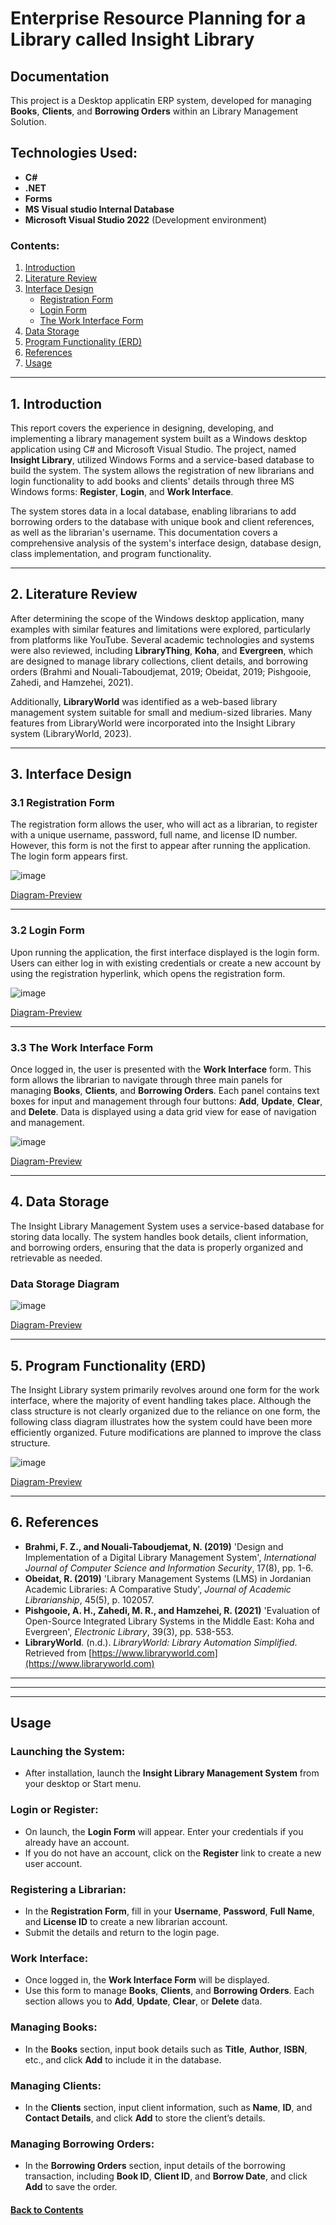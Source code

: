 # Enterprise Resource Planning for a Library called Insight Library

## Documentation

This project is a Desktop applicatin ERP system, developed for managing **Books**, **Clients**, and **Borrowing Orders** within an Library Management Solution.

## Technologies Used:
- **C#**
- **.NET**
- **Forms**
- **MS Visual studio Internal Database**
- **Microsoft Visual Studio 2022** (Development environment)

### Contents:
1. [Introduction](#1-Introduction)
2. [Literature Review](#2-Literature-Review)
3. [Interface Design](#3-Interface-Design)
   - [Registration Form](#31-Registration-Form)
   - [Login Form](#32-Login-Form)
   - [The Work Interface Form](#33-The-Work-Interface-Form)
4. [Data Storage](#4-Data-Storage)
5. [Program Functionality (ERD)](#5-Program-Functionality-(ERD))
6. [References](#6-References)
7. [Usage](#Usage)

---

## 1. Introduction
This report covers the experience in designing, developing, and implementing a library management system built as a Windows desktop application using C# and Microsoft Visual Studio. The project, named **Insight Library**, utilized Windows Forms and a service-based database to build the system. The system allows the registration of new librarians and login functionality to add books and clients' details through three MS Windows forms: **Register**, **Login**, and **Work Interface**. 

The system stores data in a local database, enabling librarians to add borrowing orders to the database with unique book and client references, as well as the librarian's username. This documentation covers a comprehensive analysis of the system's interface design, database design, class implementation, and program functionality.

---

## 2. Literature Review
After determining the scope of the Windows desktop application, many examples with similar features and limitations were explored, particularly from platforms like YouTube. Several academic technologies and systems were also reviewed, including **LibraryThing**, **Koha**, and **Evergreen**, which are designed to manage library collections, client details, and borrowing orders (Brahmi and Nouali-Taboudjemat, 2019; Obeidat, 2019; Pishgooie, Zahedi, and Hamzehei, 2021).

Additionally, **LibraryWorld** was identified as a web-based library management system suitable for small and medium-sized libraries. Many features from LibraryWorld were incorporated into the Insight Library system (LibraryWorld, 2023).

---

## 3. Interface Design

### 3.1 Registration Form
The registration form allows the user, who will act as a librarian, to register with a unique username, password, full name, and license ID number. However, this form is not the first to appear after running the application. The login form appears first.

![image](https://github.com/user-attachments/assets/3dc6c9b7-7370-4d27-874d-d83fce60cc43)

[Diagram-Preview](<https://github.com/user-attachments/assets/3dc6c9b7-7370-4d27-874d-d83fce60cc43>)


---

### 3.2 Login Form
Upon running the application, the first interface displayed is the login form. Users can either log in with existing credentials or create a new account by using the registration hyperlink, which opens the registration form.

![image](https://github.com/user-attachments/assets/047ddc91-8439-4857-adfb-bbea5f93c740)

[Diagram-Preview](<https://github.com/user-attachments/assets/047ddc91-8439-4857-adfb-bbea5f93c740>)


---

### 3.3 The Work Interface Form
Once logged in, the user is presented with the **Work Interface** form. This form allows the librarian to navigate through three main panels for managing **Books**, **Clients**, and **Borrowing Orders**. Each panel contains text boxes for input and management through four buttons: **Add**, **Update**, **Clear**, and **Delete**. Data is displayed using a data grid view for ease of navigation and management.

![image](https://github.com/user-attachments/assets/2897e5be-af67-4589-8a85-699bde754dcb)

[Diagram-Preview](<https://github.com/user-attachments/assets/2897e5be-af67-4589-8a85-699bde754dcb>)


---

## 4. Data Storage
The Insight Library Management System uses a service-based database for storing data locally. The system handles book details, client information, and borrowing orders, ensuring that the data is properly organized and retrievable as needed.

### Data Storage Diagram

![image](https://github.com/user-attachments/assets/ba55afa8-6fda-4f45-8654-cec2ddc723ba)

[Diagram-Preview](<https://github.com/user-attachments/assets/ba55afa8-6fda-4f45-8654-cec2ddc723ba>)


---

## 5. Program Functionality (ERD)

The Insight Library system primarily revolves around one form for the work interface, where the majority of event handling takes place. Although the class structure is not clearly organized due to the reliance on one form, the following class diagram illustrates how the system could have been more efficiently organized. Future modifications are planned to improve the class structure.




![image](https://github.com/user-attachments/assets/7872b4bc-16d6-4336-9630-43e4724c6ca1)

[Diagram-Preview](<https://github.com/user-attachments/assets/7872b4bc-16d6-4336-9630-43e4724c6ca1>)

---

## 6. References
- **Brahmi, F. Z., and Nouali-Taboudjemat, N. (2019)** 'Design and Implementation of a Digital Library Management System', *International Journal of Computer Science and Information Security*, 17(8), pp. 1-6.
- **Obeidat, R. (2019)** 'Library Management Systems (LMS) in Jordanian Academic Libraries: A Comparative Study', *Journal of Academic Librarianship*, 45(5), p. 102057.
- **Pishgooie, A. H., Zahedi, M. R., and Hamzehei, R. (2021)** 'Evaluation of Open-Source Integrated Library Systems in the Middle East: Koha and Evergreen', *Electronic Library*, 39(3), pp. 538-553.
- **LibraryWorld**. (n.d.). *LibraryWorld: Library Automation Simplified*. Retrieved from [https://www.libraryworld.com](https://www.libraryworld.com)



---
---
---



## Usage

### Launching the System:
- After installation, launch the **Insight Library Management System** from your desktop or Start menu.

### Login or Register:
- On launch, the **Login Form** will appear. Enter your credentials if you already have an account.
- If you do not have an account, click on the **Register** link to create a new user account.

### Registering a Librarian:
- In the **Registration Form**, fill in your **Username**, **Password**, **Full Name**, and **License ID** to create a new librarian account.
- Submit the details and return to the login page.

### Work Interface:
- Once logged in, the **Work Interface Form** will be displayed.
- Use this form to manage **Books**, **Clients**, and **Borrowing Orders**. Each section allows you to **Add**, **Update**, **Clear**, or **Delete** data.

### Managing Books:
- In the **Books** section, input book details such as **Title**, **Author**, **ISBN**, etc., and click **Add** to include it in the database.

### Managing Clients:
- In the **Clients** section, input client information, such as **Name**, **ID**, and **Contact Details**, and click **Add** to store the client’s details.

### Managing Borrowing Orders:
- In the **Borrowing Orders** section, input details of the borrowing transaction, including **Book ID**, **Client ID**, and **Borrow Date**, and click **Add** to save the order.


#### [Back to Contents](#Contents)
